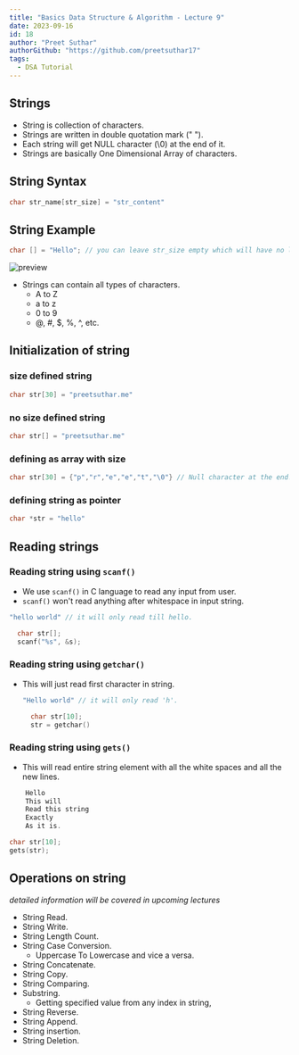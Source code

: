 ```yaml
---
title: "Basics Data Structure & Algorithm - Lecture 9"
date: 2023-09-16
id: 18
author: "Preet Suthar"
authorGithub: "https://github.com/preetsuthar17"
tags:
  - DSA Tutorial
---
```


## Strings

- String is collection of characters.
- Strings are written in double quotation mark (" ").
- Each string will get NULL character (\0) at the end of it.
- Strings are basically One Dimensional Array of characters.

## String Syntax

```c
char str_name[str_size] = "str_content"
```

## String Example

```c
char [] = "Hello"; // you can leave str_size empty which will have no limit in str_content.
```

![preview](https://i.imgur.com/LPuCOjC.png)

- Strings can contain all types of characters.
  - A to Z
  - a to z
  - 0 to 9
  - @, #, $, %, ^, etc.

## Initialization of string

### size defined string

```c
char str[30] = "preetsuthar.me"
```

### no size defined string

```c
char str[] = "preetsuthar.me"
```

### defining as array with size

```c
char str[30] = {"p","r","e","e","t","\0"} // Null character at the end.
```

### defining string as pointer

```c
char *str = "hello"
```

## Reading strings

### Reading string using `scanf()`

- We use `scanf()` in C language to read any input from user.
- `scanf()` won't read anything after whitespace in input string.

```c
"hello world" // it will only read till hello.
```

```c
  char str[];
  scanf("%s", &s);
```

### Reading string using `getchar()`

- This will just read first character in string.

  ```c
  "Hello world" // it will only read 'h'.
  ```

  ```c
    char str[10];
    str = getchar()
  ```

### Reading string using `gets()`

- This will read entire string element with all the white spaces and all the new lines.

```c
    Hello
    This will
    Read this string
    Exactly
    As it is.
```

```c
char str[10];
gets(str);
```

## Operations on string

_detailed information will be covered in upcoming lectures_

- String Read.
- String Write.
- String Length Count.
- String Case Conversion.
  - Uppercase To Lowercase and vice a versa.
- String Concatenate.
- String Copy.
- String Comparing.
- Substring.
  - Getting specified value from any index in string,
- String Reverse.
- String Append.
- String insertion.
- String Deletion.
